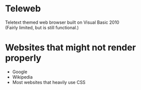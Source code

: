 # Teleweb
Teletext themed web browser built on Visual Basic 2010  
(Fairly limited, but is still functional.)
# Websites that might not render properly
* Google
* Wikipedia
* Most websites that heavily use CSS
